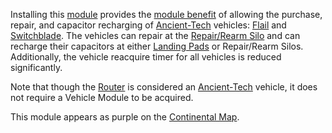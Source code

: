 Installing this [module](Modules.md) provides the
[module benefit](Module_benefit.md) of allowing the purchase, repair, and
capacitor recharging of [Ancient-Tech](../terminology/Ancient_Technology.md)
vehicles: [Flail](../vehicles/Flail.md) and
[Switchblade](../items/Switchblade.md). The vehicles can repair at the
[Repair/Rearm Silo](../items/Repair_Rearm_Silo.md) and can recharge their
capacitors at either [Landing Pads](../items/Landing_Pad.md) or Repair/Rearm
Silos. Additionally, the vehicle reacquire timer for all vehicles is reduced
significantly.

Note that though the [Router](../vehicles/Router.md) is considered an
[Ancient-Tech](../terminology/Ancient_Technology.md) vehicle, it does not
require a Vehicle Module to be acquired.

This module appears as purple on the [Continental Map](Continental_Map.md).
